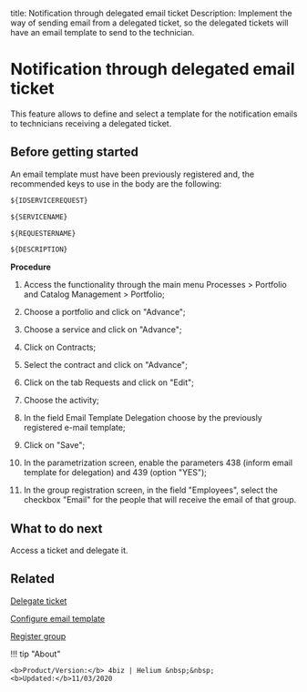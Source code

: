 title: Notification through delegated email ticket
Description: Implement the way of sending email from a delegated ticket, so the delegated tickets will have an email template to send to the technician. 

# Notification through delegated email ticket

This feature allows to define and select a template for the notification emails to technicians receiving a delegated ticket.

## Before getting started

An email template must have been previously registered and, the recommended keys to use in the body are the following:

```html
${IDSERVICEREQUEST}

${SERVICENAME}

${REQUESTERNAME}

${DESCRIPTION}
```

**Procedure**

1.	Access the functionality through the main menu Processes > Portfolio and Catalog Management > Portfolio;

2.	Choose a portfolio and click on "Advance";

3.	Choose a service and click on "Advance";

4.	Click on Contracts;

5.	Select the contract and click on "Advance";

6.	Click on the tab Requests and click on "Edit";

7.	Choose the activity;

8.	In the field Email Template Delegation choose by the previously registered e-mail template;

9.	Click on "Save";

10.	In the parametrization screen, enable the parameters 438 (inform email template for delegation) and 439 (option "YES");

11.	In the group registration screen, in the field "Employees", select the checkbox "Email" for the people that will receive the email of that group.

## What to do next

Access a ticket and delegate it.

Related
-------

[Delegate ticket](/en-us/4biz-helium/processes/tickets/use/delegate-ticket.html)

[Configure email template](/en-us/4biz-helium/platform-administration/email-settings/email-templates-configure-email-template.html)

[Register group](/en-us/4biz-helium/initial-settings/access-settings/user/register-groups.html)



!!! tip "About"

    <b>Product/Version:</b> 4biz | Helium &nbsp;&nbsp;
    <b>Updated:</b>11/03/2020
